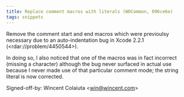 ```yaml
---
title: Replace comment macros with literals (WOCommon, 096ce6e)
tags: snippets
---
```


Remove the comment start and end macros which were previoulsy necessary due to an auto-indentation bug in Xcode 2.2.1 (&lt;rdar://problem/4450544&gt;).

In doing so, I also noticed that one of the macros was in fact incorrect (missing a character) although the bug never surfaced in actual use because I never made use of that particular comment mode; the string literal is now corrected.

Signed-off-by: Wincent Colaiuta &lt;win@wincent.com&gt;
